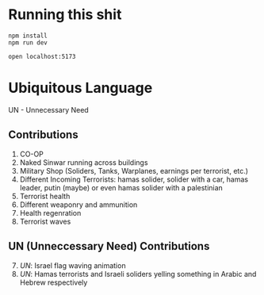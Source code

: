 # Running this shit
```shell
npm install
npm run dev

open localhost:5173
```

# Ubiquitous Language
UN - Unnecessary Need

## Contributions
1. CO-OP
2. Naked Sinwar running across buildings
3. Military Shop (Soliders, Tanks, Warplanes, earnings per terrorist, etc.)
4. Different Incoming Terrorists: hamas solider, solider with a car, hamas leader, putin (maybe) or even hamas solider with a palestinian
5. Terrorist health
6. Different weaponry and ammunition
7. Health regenration
8. Terrorist waves

## UN (Unneccessary Need) Contributions 
7. *UN*: Israel flag waving animation
8. *UN*: Hamas terrorists and Israeli soliders yelling something in Arabic and Hebrew respectively
